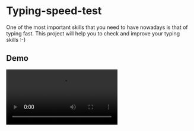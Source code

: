 # Typing-speed-test
 One of the most important skills that you need to have nowadays is that of typing fast. This project will help you to check and improve your typing skills :-)
 
 ## Demo
 ![Demo video](https://github.com/prasanna77cr7/Typing-speed-test/blob/master/demo/Typing-speed-test-demo.mp4)
 
